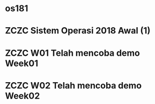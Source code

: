 # os181
# ZCZC Sistem Operasi 2018 Awal (1)
# ZCZC W01 Telah mencoba demo Week01
# ZCZC W02 Telah mencoba demo Week02
